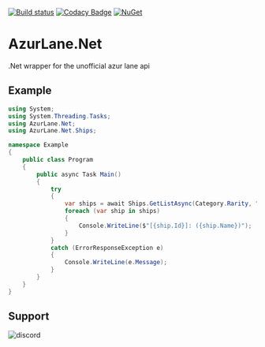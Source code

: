 [![Build status](https://ci.appveyor.com/api/projects/status/2ot3sf9evxcpdc8s?svg=true)](https://ci.appveyor.com/project/KurozeroPB/AzurLane.Net)
[![Codacy Badge](https://api.codacy.com/project/badge/Grade/1645ed68feae48808d9d3a81f3557e36)](https://www.codacy.com/manual/KurozeroPB/AzurLane.Net?utm_source=github.com&amp;utm_medium=referral&amp;utm_content=KurozeroPB/AzurLane.Net&amp;utm_campaign=Badge_Grade)
[![NuGet](https://img.shields.io/nuget/vpre/AzurLane.Net.svg)](https://www.nuget.org/packages/AzurLane.Net)

# AzurLane.Net
.Net wrapper for the unofficial azur lane api

## Example
```cs
using System;
using System.Threading.Tasks;
using AzurLane.Net;
using AzurLane.Net.Ships;

namespace Example
{
    public class Program
    {
        public async Task Main()
        {
            try
            {
                var ships = await Ships.GetListAsync(Category.Rarity, "Super Rare");
                foreach (var ship in ships)
                {
                    Console.WriteLine($"[{ship.Id}]: ({ship.Name})");
                }
            }
            catch (ErrorResponseException e)
            {
                Console.WriteLine(e.Message);
            }
        }
    }
}
```

## Support
![discord](https://discordapp.com/api/v6/guilds/240059867744698368/widget.png?style=banner2)
